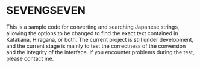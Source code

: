 # SEVENGSEVEN
This is a sample code for converting and searching Japanese strings, allowing the options to be changed to find the exact text contained in Katakana, Hiragana, or both. The current project is still under development, and the current stage is mainly to test the correctness of the conversion and the integrity of the interface. If you encounter problems during the test, please contact me.
